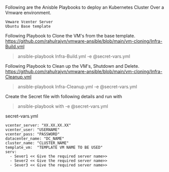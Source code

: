 Following are the Anisble Playbooks to deploy an Kubernetes Cluster Over a Vmware environment. 

```
Vmware Vcenter Server
Ubuntu Base template 
```

Following Playbook to Clone the VM's from the base template.  
 https://github.com/rahulrajvn/vmware-ansible/blob/main/vm-cloning/Infra-Build.yml

> ansible-playbook Infra-Build.yml -e @secret-vars.yml


Following Playbook to Clean up the VM's, Shutdown and Delete.   
 https://github.com/rahulrajvn/vmware-ansible/blob/main/vm-cloning/Infra-Cleanup.yml

> ansible-playbook Infra-Cleanup.yml -e @secret-vars.yml


Create the Secret file with following details and run with   

> ansible-playbook with -e @secret-vars.yml

secret-vars.yml
```
vcenter_server: "XX.XX.XX.XX"
vcenter_user: "USERNAME"
vcenter_pass: "PASSWORD"
datacenter_name: "DC_NAME"
cluster_name: "CLUSTER_NAME"
template_vm:  "TEMPLATE VM NAME TO BE USED"
serv:
  - Sever1 << Give the required server name>>
  - Sever2 << Give the required server name>>
  - Sever3 << Give the required server name>>
```

